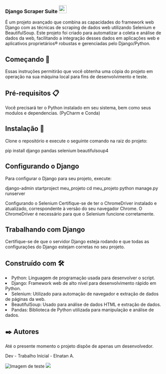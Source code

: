### Django Scraper Suite <img class="center" width="25" height="25" src="https://img.icons8.com/color/25/selenium-test-automation.png" alt="selenium-test-automation"/>
É um projeto avançado que combina as capacidades do framework web Django com as técnicas de scraping de dados web utilizando Selenium e BeautifulSoup. Este projeto foi criado para automatizar a coleta e análise de dados da web, facilitando a integração desses dados em aplicações web e aplicativos proprietários® robustas e gerenciadas pelo Django/Python.

## Começando 🚀
Essas instruções permitirão que você obtenha uma cópia do projeto em operação na sua máquina local para fins de desenvolvimento e teste.

## Pré-requisitos 📋
Você precisará ter o Python instalado em seu sistema, bem como seus modulos e dependencias. (PyCharm e Conda)

## Instalação 🔧
Clone o repositório e execute o seguinte comando na raiz do projeto:

pip install django pandas selenium beautifulsoup4

## Configurando o Django
Para configurar o Django para seu projeto, execute:

django-admin startproject meu_projeto
cd meu_projeto
python manage.py runserver

Configurando o Selenium
Certifique-se de ter o ChromeDriver instalado e atualizado, correspondente à versão do seu navegador Chrome. O ChromeDriver é necessário para que o Selenium funcione corretamente.

## Trabalhando com Django
Certifique-se de que o servidor Django esteja rodando e que todas as configurações do Django estejam corretas no seu projeto.

## Construído com 🛠️
<li>Python: Linguagem de programação usada para desenvolver o script.</li>
<li>Django: Framework web de alto nível para desenvolvimento rápido em Python.</li>
<li>Selenium: Utilizado para automação de navegador e extração de dados de páginas da web.</li>
<li>BeautifulSoup: Usado para análise de dados HTML e extração de dados.</li>
<li>Pandas: Biblioteca de Python utilizada para manipulação e análise de dados.</li>

## ✒️ Autores
Até o presente momento o projeto dispõe de apenas um desenvolvedor.

Dev - Trabalho Inicial - Elnatan A.

<img src="https://github.com/ElnatanAlves/scrapping-facebook/assets/156375539/ebf63ac2-ff52-4a61-b0f2-6e7537c8f39c</img" alt="Imagem de teste"/>
<img src="https://github.com/ElnatanAlves/scrapping-facebook/assets/156375539/06225869-c681-477a-a90c-f0ecfb3cb66d</img alt="Imagem Teste2/>


